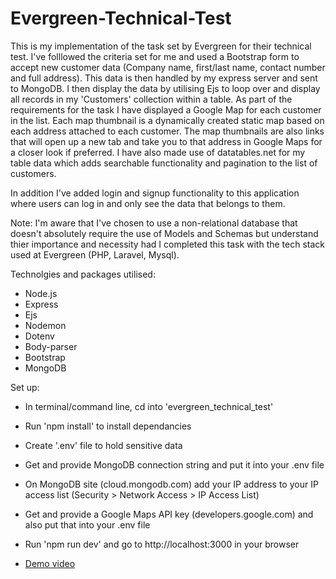 # Evergreen-Technical-Test

This is my implementation of the task set by Evergreen for their technical test. I've folllowed the criteria set for me and used a Bootstrap form to accept new customer data (Company name, first/last name, contact number and full address). This data is then handled by my express server and sent to MongoDB. I then display the data by utilising Ejs to loop over and display all records in my 'Customers' collection within a table. As part of the requirements for the task I have displayed a Google Map for each customer in the list. Each map thumbnail is a dynamically created static map based on each address attached to each customer. The map thumbnails are also links that will open up a new tab and take you to that address in Google Maps for a closer look if preferred. I have also made use of datatables.net for my table data which adds searchable functionality and pagination to the list of customers. 

In addition I've added login and signup functionality to this application where users can log in and only see the data that belongs to them. 

Note: I'm aware that I've chosen to use a non-relational database that doesn't absolutely require the use of Models and Schemas but understand thier importance and necessity had I completed this task with the tech stack used at Evergreen (PHP, Laravel, Mysql). 

Technolgies and packages utilised:

* Node.js
* Express 
* Ejs 
* Nodemon 
* Dotenv
* Body-parser
* Bootstrap
* MongoDB

Set up:
* In terminal/command line, cd into 'evergreen_technical_test'
* Run 'npm install' to install dependancies
* Create '.env' file to hold sensitive data
* Get and provide MongoDB connection string and put it into your .env file
* On MongoDB site (cloud.mongodb.com) add your IP address to your IP access list (Security > Network Access > IP Access List)
* Get and provide a Google Maps API key (developers.google.com) and also put that into your .env file
* Run 'npm run dev' and go to http://localhost:3000 in your browser

* [Demo video](https://drive.google.com/file/d/1yK3GL80j2lZmL6aLCi0NxwioQtufeaxZ/view?usp=sharing)